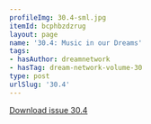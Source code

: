 ```yaml
---
profileImg: 30.4-sml.jpg
itemId: bcphbzdzrug
layout: page
name: '30.4: Music in our Dreams'
tags:
- hasAuthor: dreamnetwork
- hasTag: dream-network-volume-30
type: post
urlSlug: '30.4'
---
```

<a href="../files/pdfs/Volume_30/30.4_music.pdf" download="">Download issue 30.4</a>